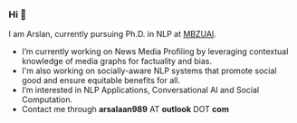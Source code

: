 ### Hi 👋
I am Arslan, currently pursuing Ph.D. in NLP at [MBZUAI](https://mbzuai.ac.ae/).
- I’m currently working on News Media Profiling by leveraging contextual knowledge of media graphs for factuality and bias.
- I'm also working on socially-aware NLP systems that promote social good and ensure equitable benefits for all.
- I’m interested in NLP Applications, Conversational AI and Social Computation.
- Contact me through **arsalaan989** AT **outlook** DOT **com**
<!--
**marslanm/marslanm** is a ✨ _special_ ✨ repository because its `README.md` (this file) appears on your GitHub profile.

Here are some ideas to get you started:

- 🔭 I’m currently working on ...
- 🌱 I’m currently learning ...
- 👯 I’m looking to collaborate on ...
- 🤔 I’m looking for help with ...
- 💬 Ask me about ...
- 📫 How to reach me: ...
- 😄 Pronouns: ...
- ⚡ Fun fact: ...
-->
